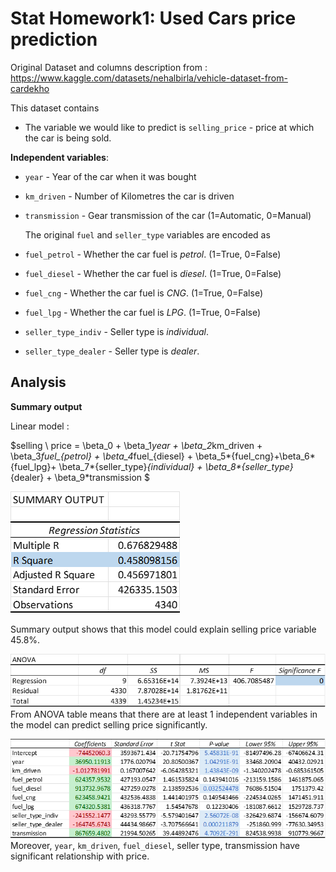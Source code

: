 # Stat Homework1: Used Cars price prediction

Original Dataset and columns description from : https://www.kaggle.com/datasets/nehalbirla/vehicle-dataset-from-cardekho

This dataset contains
- The variable we would like to predict is `selling_price` - price at which the car is being sold.

**Independent variables**:
- `year` - Year of the car when it was bought  
- `km_driven` - Number of Kilometres the car is driven
- `transmission` - Gear transmission of the car (1=Automatic, 0=Manual)

    The original `fuel` and `seller_type` variables are encoded as
- `fuel_petrol` - Whether the car fuel is *petrol*. (1=True, 0=False)
- `fuel_diesel` - Whether the car fuel is *diesel*. (1=True, 0=False)
- `fuel_cng` - Whether the car fuel is *CNG*. (1=True, 0=False)
- `fuel_lpg` - Whether the car fuel is *LPG*. (1=True, 0=False)
- `seller_type_indiv` - Seller type is *individual*.
- `seller_type_dealer` - Seller type is *dealer*.


## Analysis
**Summary output**

Linear model :

$selling \ price = 
\beta_0 + \beta_1*year + \beta_2*km\_driven +
\beta_3*fuel_{petrol} + \beta_4*fuel_{diesel} +
\beta_5*{fuel_cng}+\beta_6*{fuel_lpg}+
\beta_7*{seller\_type}_{individual} +
\beta_8*{seller\_type}_{dealer} +
\beta_9*transmission $

![summary](output1.png)

Summary output shows that this model could explain selling price variable 45.8%.


![LM](output2.png)
From ANOVA table means that there are at least 1 independent variables in the model can predict selling price significantly.

![Coefficients](output3.png)
Moreover, `year`, `km_driven`, `fuel_diesel`, seller type, transmission have significant relationship with price.
